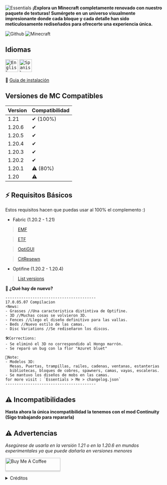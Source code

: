 ![Essentials](https://cdn.modrinth.com/data/cached_images/24ebcd5956d9c5281630fe41f3b410a7459e358e.png)
__¡Explora un Minecraft completamente renovado con nuestro paquete de texturas! Sumérgete en un universo visualmente impresionante donde cada bloque y cada detalle han sido meticulosamente rediseñados para ofrecerte una experiencia única.__

![Github](https://img.shields.io/badge/V%2017.0-121013?style=for-the-badge&logo=github&logoColor=white)
![Minecraft](https://img.shields.io/badge/MINECRAFT-JAVA-0078D4?style=for-the-badge&logo=microsoft&logoColor=white)

## Idiomas

<kbd>[<img title="English" alt="English" src="https://crearts-community.github.io/Assets/languages/english.png" width="40">](readme.md)</kbd>
<kbd>[<img title="Spanish" alt="Spanish" src="https://crearts-community.github.io/Assets/languages/spanish.png" width="40">](.github/docs/translations/readme/spanish.md)</kbd>


🔎 [Guia de instalación](https://www.lifewire.com/how-to-install-minecraft-resource-packs-4767666)

## Versiones de MC Compatibles
| Version | Compatibilidad |
| ------ | -----|
| 1.21 | ✔ (100%)|
| 1.20.6 | ✔  |
| 1.20.5 | ✔ |
| 1.20.4 | ✔ |
| 1.20.3 | ✔ |
| 1.20.2 | ✔ |
| 1.20.1 | ⚠️ (80%)|
|1.20| ⚠️ |

## ⚡ Requisitos Básicos

Estos requisitos hacen que puedas usar al 100% el complemento :)

- Fabric (1.20.2 - 1.21)
>   [EMF](https://modrinth.com/mod/entity-model-features)

>   [ETF](https://modrinth.com/mod/entitytexturefeatures)

>   [OptiGUI](https://modrinth.com/mod/optigui)

>   [CitResewn](https://modrinth.com/mod/cit-resewn)

- Optifine (1.20.2 - 1.20.4)
>   [List versions](https://optifine.net/downloads)

__📰 ¿Qué hay de nuevo?__
```jsonl
----------------------------------------
17.0.05.07 Compilacion 
⚡News:
- Grasses //Una caracteristica distintiva de Optifine.
- 3D //Muchas cosas se volvieron 3D.
- Fences //Llego el diseño definitivo para las vallas.
- Beds //Nuevo estilo de las camas.
- Disc Variations //Se rediseñaron los discos.

🛠️Corrections:
- Se eliminó el 3D no correspondido al Hongo marrón.
- Se reparó un bug con la flor "Azuret bluet"

📌Note:
- Modelos 3D: 
  Mesas, Puertas, trampillas, railes, cadenas, ventanas, estanterias
  bibliotecas, bloques de cobres, spawners, camas, vayas, escaleras.
- Se mantuvo los diseños de mobs en las camas.
for more visit : `Essentials > Me > changelog.json`
----------------------------------------
```

## ⚠ Incompatibilidades
__Hasta ahora la única incompatibilidad la tenemos con el mod Continuity (Sigo trabajando para repararla)__


## ⚠ Advertencias
*Asegúrese de usarla en la versión 1.21 o en la 1.20.6 en mundos experimentales ya que puede dañarla en versiones menores*

<a href="https://buymeacoffee.com/kany" target="_blank"><img src="https://www.buymeacoffee.com/assets/img/custom_images/orange_img.png" alt="Buy Me A Coffee" style="height: 41px !important;width: 174px !important;box-shadow: 0px 3px 2px 0px rgba(190, 190, 190, 0.5) !important;-webkit-box-shadow: 0px 3px 2px 0px rgba(190, 190, 190, 0.5) !important;" ></a>

<details>
<summary>Créditos</summary>

`Essentials > Me > Credits.json`
